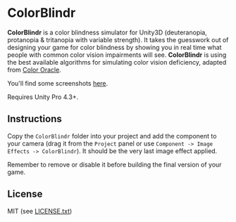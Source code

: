 ColorBlindr
===========

**ColorBlindr** is a color blindness simulator for Unity3D (deuteranopia, protanopia & tritanopia with variable strength). It takes the guesswork out of designing your game for color blindness by showing you in real time what people with common color vision impairments will see. **ColorBlindr** is using the best available algorithms for simulating color vision deficiency, adapted from [Color Oracle](http://colororacle.org/).

You'll find some screenshots [here](http://imgur.com/a/uunaS#0).

Requires Unity Pro 4.3+.

Instructions
------------

Copy the `ColorBlindr` folder into your project and add the component to your camera (drag it from the `Project` panel or use `Component -> Image Effects -> ColorBlindr`). It should be the very last image effect applied.

Remember to remove or disable it before building the final version of your game.

License
-------

MIT (see [LICENSE.txt](LICENSE.txt))

